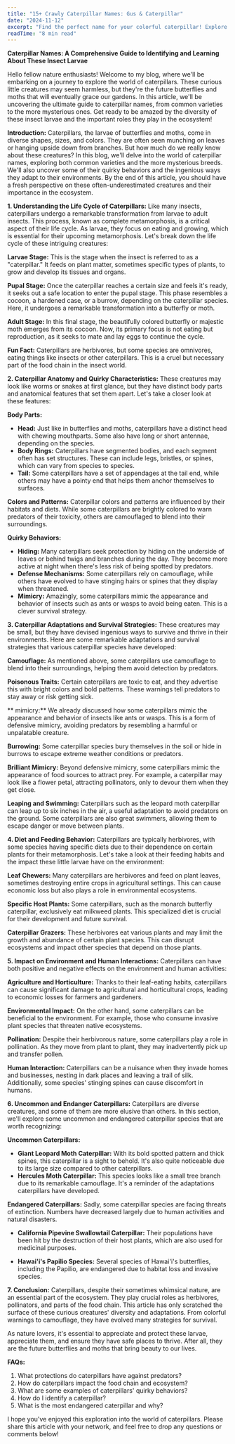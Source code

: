```yaml
---
title: "15+ Crawly Caterpillar Names: Gus & Caterpillar"
date: "2024-11-12"
excerpt: "Find the perfect name for your colorful caterpillar! Explore our list of 15+ crawly and unique caterpillar names."
readTime: "8 min read"
---
```


**Caterpillar Names: A Comprehensive Guide to Identifying and Learning About These Insect Larvae** 

Hello fellow nature enthusiasts! Welcome to my blog, where we'll be embarking on a journey to explore the world of caterpillars. These curious little creatures may seem harmless, but they're the future butterflies and moths that will eventually grace our gardens. In this article, we'll be uncovering the ultimate guide to caterpillar names, from common varieties to the more mysterious ones. Get ready to be amazed by the diversity of these insect larvae and the important roles they play in the ecosystem!

**Introduction:**
Caterpillars, the larvae of butterflies and moths, come in diverse shapes, sizes, and colors. They are often seen munching on leaves or hanging upside down from branches. But how much do we really know about these creatures? In this blog, we'll delve into the world of caterpillar names, exploring both common varieties and the more mysterious breeds. We'll also uncover some of their quirky behaviors and the ingenious ways they adapt to their environments. By the end of this article, you should have a fresh perspective on these often-underestimated creatures and their importance in the ecosystem. 

**1. Understanding the Life Cycle of Caterpillars:**
Like many insects, caterpillars undergo a remarkable transformation from larvae to adult insects. This process, known as complete metamorphosis, is a critical aspect of their life cycle. As larvae, they focus on eating and growing, which is essential for their upcoming metamorphosis. Let's break down the life cycle of these intriguing creatures: 

**Larvae Stage:**
This is the stage when the insect is referred to as a "caterpillar." It feeds on plant matter, sometimes specific types of plants, to grow and develop its tissues and organs.

**Pupal Stage:**
Once the caterpillar reaches a certain size and feels it's ready, it seeks out a safe location to enter the pupal stage. This phase resembles a cocoon, a hardened case, or a burrow, depending on the caterpillar species. Here, it undergoes a remarkable transformation into a butterfly or moth. 

**Adult Stage:**
In this final stage, the beautifully colored butterfly or majestic moth emerges from its cocoon. Now, its primary focus is not eating but reproduction, as it seeks to mate and lay eggs to continue the cycle. 

**Fun Fact:**
Caterpillars are herbivores, but some species are omnivores, eating things like insects or other caterpillars. This is a cruel but necessary part of the food chain in the insect world. 

**2. Caterpillar Anatomy and Quirky Characteristics:**
These creatures may look like worms or snakes at first glance, but they have distinct body parts and anatomical features that set them apart. Let's take a closer look at these features: 

**Body Parts:**
- **Head:** Just like in butterflies and moths, caterpillars have a distinct head with chewing mouthparts. Some also have long or short antennae, depending on the species.
- **Body Rings:** Caterpillars have segmented bodies, and each segment often has set structures. These can include legs, bristles, or spines, which can vary from species to species. 
- **Tail:** Some caterpillars have a set of appendages at the tail end, while others may have a pointy end that helps them anchor themselves to surfaces. 

**Colors and Patterns:**
Caterpillar colors and patterns are influenced by their habitats and diets. While some caterpillars are brightly colored to warn predators of their toxicity, others are camouflaged to blend into their surroundings. 

**Quirky Behaviors:**
- **Hiding:** Many caterpillars seek protection by hiding on the underside of leaves or behind twigs and branches during the day. They become more active at night when there's less risk of being spotted by predators. 
- **Defense Mechanisms:** Some caterpillars rely on camouflage, while others have evolved to have stinging hairs or spines that they display when threatened. 
- **Mimicry:** Amazingly, some caterpillars mimic the appearance and behavior of insects such as ants or wasps to avoid being eaten. This is a clever survival strategy. 

**3. Caterpillar Adaptations and Survival Strategies:**
These creatures may be small, but they have devised ingenious ways to survive and thrive in their environments. Here are some remarkable adaptations and survival strategies that various caterpillar species have developed: 

**Camouflage:**
As mentioned above, some caterpillars use camouflage to blend into their surroundings, helping them avoid detection by predators. 

**Poisonous Traits:**
Certain caterpillars are toxic to eat, and they advertise this with bright colors and bold patterns. These warnings tell predators to stay away or risk getting sick. 

** mimicry:** 
We already discussed how some caterpillars mimic the appearance and behavior of insects like ants or wasps. This is a form of defensive mimicry, avoiding predators by resembling a harmful or unpalatable creature. 

**Burrowing:**
Some caterpillar species bury themselves in the soil or hide in burrows to escape extreme weather conditions or predators. 

**Brilliant Mimicry:**
Beyond defensive mimicry, some caterpillars mimic the appearance of food sources to attract prey. For example, a caterpillar may look like a flower petal, attracting pollinators, only to devour them when they get close. 

**Leaping and Swimming:**
Caterpillars such as the leopard moth caterpillar can leap up to six inches in the air, a useful adaptation to avoid predators on the ground. Some caterpillars are also great swimmers, allowing them to escape danger or move between plants. 

**4. Diet and Feeding Behavior:**
Caterpillars are typically herbivores, with some species having specific diets due to their dependence on certain plants for their metamorphosis. Let's take a look at their feeding habits and the impact these little larvae have on the environment: 

**Leaf Chewers:**
Many caterpillars are herbivores and feed on plant leaves, sometimes destroying entire crops in agricultural settings. This can cause economic loss but also plays a role in environmental ecosystems. 

**Specific Host Plants:**
Some caterpillars, such as the monarch butterfly caterpillar, exclusively eat milkweed plants. This specialized diet is crucial for their development and future survival. 

**Caterpillar Grazers:**
These herbivores eat various plants and may limit the growth and abundance of certain plant species. This can disrupt ecosystems and impact other species that depend on those plants. 

**5. Impact on Environment and Human Interactions:** 
Caterpillars can have both positive and negative effects on the environment and human activities: 

**Agriculture and Horticulture:**
Thanks to their leaf-eating habits, caterpillars can cause significant damage to agricultural and horticultural crops, leading to economic losses for farmers and gardeners. 

**Environmental Impact:**
On the other hand, some caterpillars can be beneficial to the environment. For example, those who consume invasive plant species that threaten native ecosystems. 

**Pollination:**
Despite their herbivorous nature, some caterpillars play a role in pollination. As they move from plant to plant, they may inadvertently pick up and transfer pollen. 

**Human Interaction:**
Caterpillars can be a nuisance when they invade homes and businesses, nesting in dark places and leaving a trail of silk. Additionally, some species' stinging spines can cause discomfort in humans. 

**6. Uncommon and Endanger Caterpillars:**
Caterpillars are diverse creatures, and some of them are more elusive than others. In this section, we'll explore some uncommon and endangered caterpillar species that are worth recognizing: 

**Uncommon Caterpillars:**
- **Giant Leopard Moth Caterpillar:** With its bold spotted pattern and thick spines, this caterpillar is a sight to behold. It's also quite noticeable due to its large size compared to other caterpillars. 
- **Hercules Moth Caterpillar:** This species looks like a small tree branch due to its remarkable camouflage. It's a reminder of the adaptations caterpillars have developed. 

**Endangered Caterpillars:**
Sadly, some caterpillar species are facing threats of extinction. Numbers have decreased largely due to human activities and natural disasters. 

- **California Pipevine Swallowtail Caterpillar:** Their populations have been hit by the destruction of their host plants, which are also used for medicinal purposes. 

- **Hawai'i's Papilio Species:** Several species of Hawai'i's butterflies, including the Papilio, are endangered due to habitat loss and invasive species. 

**7. Conclusion:**
Caterpillars, despite their sometimes whimsical nature, are an essential part of the ecosystem. They play crucial roles as herbivores, pollinators, and parts of the food chain. This article has only scratched the surface of these curious creatures' diversity and adaptations. From colorful warnings to camouflage, they have evolved many strategies for survival. 

As nature lovers, it's essential to appreciate and protect these larvae, appreciate them, and ensure they have safe places to thrive. After all, they are the future butterflies and moths that bring beauty to our lives. 

**FAQs:**
1. What protections do caterpillars have against predators? 
2. How do caterpillars impact the food chain and ecosystem? 
3. What are some examples of caterpillars' quirky behaviors? 
4. How do I identify a caterpillar? 
5. What is the most endangered caterpillar and why? 

I hope you've enjoyed this exploration into the world of caterpillars. Please share this article with your network, and feel free to drop any questions or comments below!